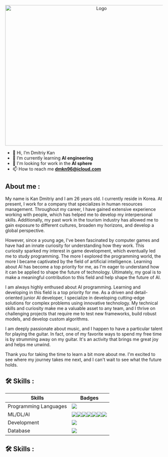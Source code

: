 <p align="center">
    <img src="https://media3.giphy.com/media/v1.Y2lkPTc5MGI3NjExNzEwYTEzNTA3YTU5NzY2NjA2NzFlZmJmYTQ3ODM2YjNjZTNmOGZkOCZjdD1z/juua9i2c2fA0AIp2iq/giphy.gif" alt="Logo" width="600" height="450">
 </p>
 
- 👋 Hi, I’m Dmitriy Kan 
- 🌱 I’m currently learning **AI engineering**
- 👯 I'm looking for work in the **AI sphere**
- 📫 How to reach me **dmkn96@icloud.com**
 
## About me :
My name is Kan Dmitriy and I am 26 years old. I currently reside in Korea. At present, I work for a company that specializes in human resources management. Throughout my career, I have gained extensive experience working with people, which has helped me to develop my interpersonal skills. Additionally, my past work in the tourism industry has allowed me to gain exposure to different cultures, broaden my horizons, and develop a global perspective.

However, since a young age, I've been fascinated by computer games and have had an innate curiosity for understanding how they work. This curiosity sparked my interest in game development, which eventually led me to study programming. The more I explored the programming world, the more I became captivated by the field of artificial intelligence. Learning about AI has become a top priority for me, as I'm eager to understand how it can be applied to shape the future of technology. Ultimately, my goal is to make a meaningful contribution to this field and help shape the future of AI.

I am always highly enthused about AI programming. Learning and developing in this field is a top priority for me. As a driven and detail-oriented junior AI developer, I specialize in developing cutting-edge solutions for complex problems using innovative technology. My technical skills and curiosity make me a valuable asset to any team, and I thrive on challenging projects that require me to test new frameworks, build robust models, and develop custom algorithms. 

I am deeply passionate about music, and I happen to have a particular talent for playing the guitar. In fact, one of my favorite ways to spend my free time is by strumming away on my guitar. It's an activity that brings me great joy and helps me unwind.

Thank you for taking the time to learn a bit more about me. I'm excited to see where my journey takes me next, and I can't wait to see what the future holds.

## 🛠 Skills :

| Skills             | Badges                                                                |
| ----------------- | ------------------------------------------------------------------ |
| Programming Languages | <img src="https://img.shields.io/badge/python-3670A0?style=for-the-badge&logo=python&logoColor=ffdd54"> |
| ML/DL/AI |  <img src="https://img.shields.io/badge/Keras-%23D00000.svg?style=for-the-badge&logo=Keras&logoColor=white"><img src="https://img.shields.io/badge/Matplotlib-%23ffffff.svg?style=for-the-badge&logo=Matplotlib&logoColor=black"><img src="https://img.shields.io/badge/numpy-%23013243.svg?style=for-the-badge&logo=numpy&logoColor=white"><img src="https://img.shields.io/badge/pandas-%23150458.svg?style=for-the-badge&logo=pandas&logoColor=white"><img src="https://img.shields.io/badge/scikit--learn-%23F7931E.svg?style=for-the-badge&logo=scikit-learn&logoColor=white"><img src="https://img.shields.io/badge/SciPy-%230C55A5.svg?style=for-the-badge&logo=scipy&logoColor=white"><img src="https://img.shields.io/badge/TensorFlow-%23FF6F00.svg?style=for-the-badge&logo=TensorFlow&logoColor=white"> |
| Development | <img src="https://img.shields.io/badge/flask-%23000.svg?style=for-the-badge&logo=flask&logoColor=white"> |
| Database | <img src="https://img.shields.io/badge/mysql-%2300f.svg?style=for-the-badge&logo=mysql&logoColor=white"> |

## 🛠 Skills :
